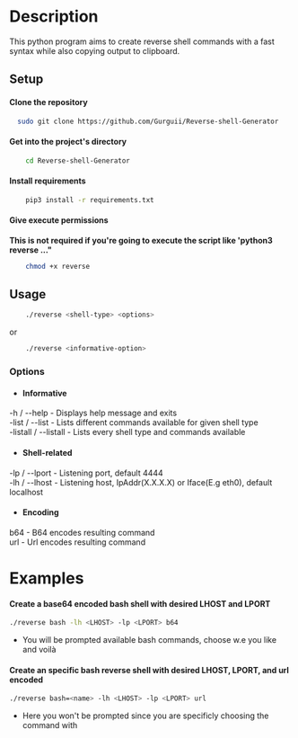 # Description  
This python program aims to create reverse shell commands with a fast syntax while also copying output to clipboard.
## Setup
#### Clone the repository
```bash
  sudo git clone https://github.com/Gurguii/Reverse-shell-Generator
```  
#### Get into the project's directory
```bash
    cd Reverse-shell-Generator
```  
#### Install requirements
```bash
    pip3 install -r requirements.txt
```  
#### Give execute permissions  
**This is not required if you're going to execute the script like 'python3 reverse ..."**  
```bash
    chmod +x reverse
```
## Usage
```bash
    ./reverse <shell-type> <options>
```  
or  
```bash
    ./reverse <informative-option>
```
### Options  

- #### Informative  
-h / --help - Displays help message and exits  
-list / --list <shell-type> - Lists different commands available for given shell type  
-listall / --listall - Lists every shell type and commands available  

- #### Shell-related  
-lp / --lport <lport> - Listening port, default 4444  
-lh / --lhost <lhost> - Listening host, IpAddr(X.X.X.X) or Iface(E.g eth0), default localhost  

- #### Encoding  
b64 - B64 encodes resulting command  
url - Url encodes resulting command  

# Examples  
#### Create a base64 encoded bash shell with desired LHOST and LPORT  
```bash
./reverse bash -lh <LHOST> -lp <LPORT> b64
```  
- You will be prompted available bash commands, choose w.e you like and voilà  

#### Create an specific bash reverse shell with desired LHOST, LPORT, and url encoded  
```bash
./reverse bash=<name> -lh <LHOST> -lp <LPORT> url
```  
- Here you won't be prompted since you are specificly choosing the command with <name>
